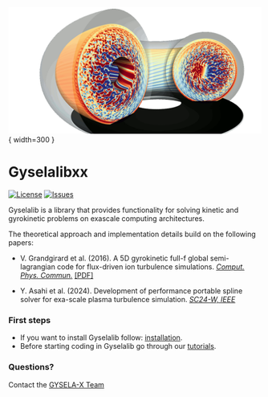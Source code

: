 ![image](docs/images/logo_big.png){ width=300 }

# Gyselalibxx
[![License](https://img.shields.io/github/license/gyselax/gyselalibxx?color=blue&logo=open-source-initiative&logoColor=white)](https://github.com/gyselax/gyselalibxx/blob/master/LICENSE)
[![Issues](https://img.shields.io/github/issues/gyselax/gyselalibxx)](https://github.com/gyselax/gyselalibxx/issues)


Gyselalib is a library that provides functionality for solving kinetic and gyrokinetic problems on exascale computing architectures.

The theoretical approach and implementation details build on the following papers:

-  V. Grandgirard et al. (2016). A 5D gyrokinetic full-f global semi-lagrangian code for flux-driven ion turbulence simulations. [*Comput. Phys. Commun.*](https://doi.org/10.1016/j.cpc.2016.05.007) 
[[PDF]](https://www.sciencedirect.com/science/article/pii/S0010465516301230/pdfft?casa_token=0aLVJvOU6QQAAAAA:UneLQCHIYkJRk6F42an3hTNCuDZzMYZcppUKK_nRRXWdMaQYgm6PlyqN08ZGFm8ZXhw2qDy1pQ&md5=fd256637e0ef6f45653879c233b579ff&pid=1-s2.0-S0010465516301230-main.pdf)  

-  Y. Asahi et al. (2024). Development of performance portable spline solver for exa-scale plasma turbulence simulation. [*SC24-W, IEEE*](https://doi.org/10.1109/SCW63240.2024.00154) 

### First steps
+ If you want to install Gyselalib follow: [installation](docs/tutorials/install.md).
+ Before starting coding in Gyselalib go through our [tutorials](docs/tutorials/getting_started.md).

### Questions? 
Contact the [GYSELA-X Team](https://gyselax.github.io/)


